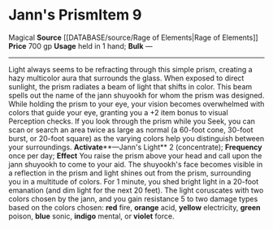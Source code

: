 ﻿---
id: '2655'
item_category: Held Items
level: '9'
name: Jann's Prism
price: 700 gp
rarity: Common
source: '[[DATABASE/source/Rage of Elements|Rage of Elements]]'
subcategory: helditem
trait:
- '[[DATABASE/trait/Magical|Magical]]'
type: Item
usage: held in 1 hand

---
# Jann's Prism<span class="item-type">Item 9</span>

<span class="item-trait">Magical</span>
**Source** [[DATABASE/source/Rage of Elements|Rage of Elements]]
**Price** 700 gp
**Usage** held in 1 hand; **Bulk** —

---
Light always seems to be refracting through this simple prism, creating a hazy multicolor aura that surrounds the glass. When exposed to direct sunlight, the prism radiates a beam of light that shifts in color. This beam spells out the name of the jann shuyookh for whom the prism was designed. While holding the prism to your eye, your vision becomes overwhelmed with colors that guide your eye, granting you a +2 item bonus to visual Perception checks. If you look through the prism while you Seek, you can scan or search an area twice as large as normal (a 60-foot cone, 30-foot burst, or 20-foot square) as the varying colors help you distinguish between your surroundings.
**Activate****—Jann's Light** <span class="action-icon">2</span> (concentrate); **Frequency** once per day; **Effect** You raise the prism above your head and call upon the jann shuyookh to come to your aid. The shuyookh's face becomes visible in a reflection in the prism and light shines out from the prism, surrounding you in a multitude of colors. For 1 minute, you shed bright light in a 20-foot emanation (and dim light for the next 20 feet). The light coruscates with two colors chosen by the jann, and you gain resistance 5 to two damage types based on the colors chosen: **red** fire, **orange** acid, **yellow** electricity, **green** poison, **blue** sonic, **indigo** mental, or **violet** force.
